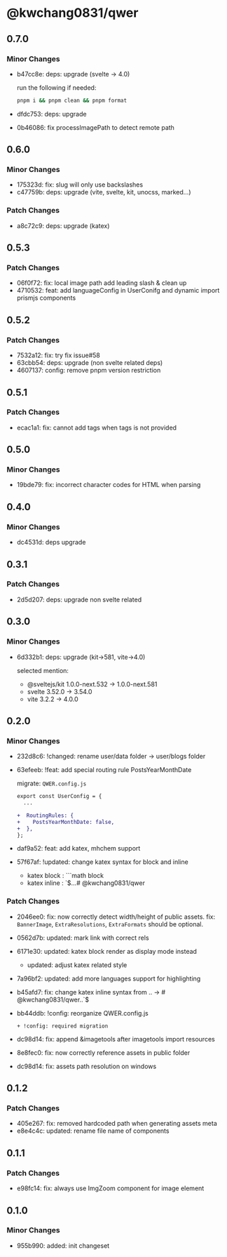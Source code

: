 # @kwchang0831/qwer

## 0.7.0

### Minor Changes

- b47cc8e: deps: upgrade (svelte -> 4.0)

  run the following if needed:

  ```sh
  pnpm i && pnpm clean && pnpm format
  ```

- dfdc753: deps: upgrade
- 0b46086: fix processImagePath to detect remote path

## 0.6.0

### Minor Changes

- 175323d: fix: slug will only use backslashes
- c47759b: deps: upgrade (vite, svelte, kit, unocss, marked...)

### Patch Changes

- a8c72c9: deps: upgrade (katex)

## 0.5.3

### Patch Changes

- 06f0f72: fix: local image path add leading slash & clean up
- 4710532: feat: add languageConfig in UserConifg and dynamic import prismjs components

## 0.5.2

### Patch Changes

- 7532a12: fix: try fix issue#58
- 63cbb54: deps: upgrade (non svelte related deps)
- 4607137: config: remove pnpm version restriction

## 0.5.1

### Patch Changes

- ecac1a1: fix: cannot add tags when tags is not provided

## 0.5.0

### Minor Changes

- 19bde79: fix: incorrect character codes for HTML when parsing

## 0.4.0

### Minor Changes

- dc4531d: deps upgrade

## 0.3.1

### Patch Changes

- 2d5d207: deps: upgrade non svelte related

## 0.3.0

### Minor Changes

- 6d332b1: deps: upgrade (kit->581, vite->4.0)

  selected mention:

  - @sveltejs/kit 1.0.0-next.532 -> 1.0.0-next.581
  - svelte 3.52.0 -> 3.54.0
  - vite 3.2.2 -> 4.0.0

## 0.2.0

### Minor Changes

- 232d8c6: !changed: rename user/data folder -> user/blogs folder
- 63efeeb: !feat: add special routing rule PostsYearMonthDate

  migrate: `QWER.config.js`

  ```diff
  export const UserConfig = {
    ...

  +  RoutingRules: {
  +    PostsYearMonthDate: false,
  +  },
  };
  ```

- daf9a52: feat: add katex, mhchem support
- 57f67af: !updated: change katex syntax for block and inline

  - katex block : ```math block
  - katex inline : `$...# @kwchang0831/qwer

### Patch Changes

- 2046ee0: fix: now correctly detect width/height of public assets.
  fix: `BannerImage`, `ExtraResolutions`, `ExtraFormats` should be optional.
- 0562d7b: updated: mark <a> link with correct rels
- 6171e30: updated: katex block render as display mode instead

  - updated: adjust katex related style

- 7a96bf2: updated: add more languages support for highlighting
- b45afd7: fix: change katex inline syntax from $..$ -> # @kwchang0831/qwer..`$
- bb44ddb: !config: reorganize QWER.config.js

      + !config: required migration

- dc98d14: fix: append &imagetools after imagetools import resources
- 8e8fec0: fix: now correctly reference assets in public folder
- dc98d14: fix: assets path resolution on windows

## 0.1.2

### Patch Changes

- 405e267: fix: removed hardcoded path when generating assets meta
- e8e4c4c: updated: rename file name of components

## 0.1.1

### Patch Changes

- e98fc14: fix: always use ImgZoom component for image element

## 0.1.0

### Minor Changes

- 955b990: added: init changeset
